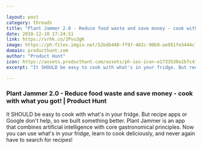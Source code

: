 ```yaml
---

layout: post
category: threads
title: "Plant Jammer 2.0 - Reduce food waste and save money - cook with what you got!"
date: 2018-12-10 17:24:51
link: https://vrhk.co/2Pvu3gK
image: https://ph-files.imgix.net/52bdb440-ff97-482c-90b9-ae951fe3444c?auto=format&fit=crop&h=512&w=1024
domain: producthunt.com
author: "Product Hunt"
icon: https://assets.producthunt.com/assets/ph-ios-icon-e1733530a1bfc41080db8161823f1ef262cdbbc933800c0a2a706f70eb9c277a.png
excerpt: "It SHOULD be easy to cook with what's in your fridge. But recipe apps or Google don't help, so we built something better. Plant Jammer is an app that combines artificial intelligence with core gastronomical principles. Now you can use what's in your fridge, learn to cook deliciously, and never again have to search for recipes!"

---
```


### Plant Jammer 2.0 - Reduce food waste and save money - cook with what you got! | Product Hunt

It SHOULD be easy to cook with what's in your fridge. But recipe apps or Google don't help, so we built something better. Plant Jammer is an app that combines artificial intelligence with core gastronomical principles. Now you can use what's in your fridge, learn to cook deliciously, and never again have to search for recipes!